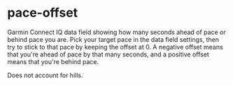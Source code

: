 # pace-offset

Garmin Connect IQ data field showing how many seconds ahead of pace or behind
pace you are. Pick your target pace in the data field settings, then try to
stick to that pace by keeping the offset at 0. A negative offset means that
you're ahead of pace by that many seconds, and a positive offset means that
you're behind pace.

Does not account for hills.
